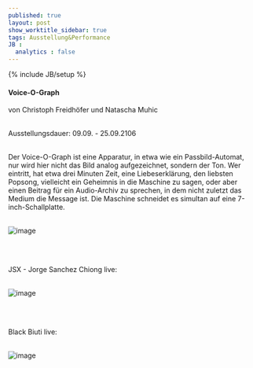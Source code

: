 ```yaml
---
published: true
layout: post
show_worktitle_sidebar: true
tags: Ausstellung&Performance
JB :
  analytics : false
---
```


{% include JB/setup %}


<p>

<h4>Voice-O-Graph</h4>	
von Christoph Freidhöfer und Natascha Muhic<br /><br />

Ausstellungsdauer: 09.09. - 25.09.2106<br /><br />

Der Voice-O-Graph ist eine Apparatur, in etwa wie ein Passbild-Automat, nur wird hier nicht das Bild analog aufgezeichnet, sondern der Ton. Wer eintritt, hat etwa drei Minuten Zeit, eine Liebeserklärung, den liebsten Popsong, vielleicht ein Geheimnis in die Maschine zu sagen, oder aber einen Beitrag für ein Audio-Archiv zu sprechen, in dem nicht zuletzt das Medium die Message ist. Die Maschine schneidet es simultan auf eine 7-inch-Schallplatte.
<br /><br />
</p>
<img src="{{ site.url }}/images/voiceograph_heller.jpg" alt="image">

<br /><br />

<p>
JSX - Jorge Sanchez Chiong live:
<br /><br />
</p>

<img src="{{ site.url }}/images/jorge_sanchez.jpg" alt="image">

<br /><br />

<p>
Black Biuti live:
<br /><br />
</p>

<img src="{{ site.url }}/images/blackbiuti.jpg" alt="image">

